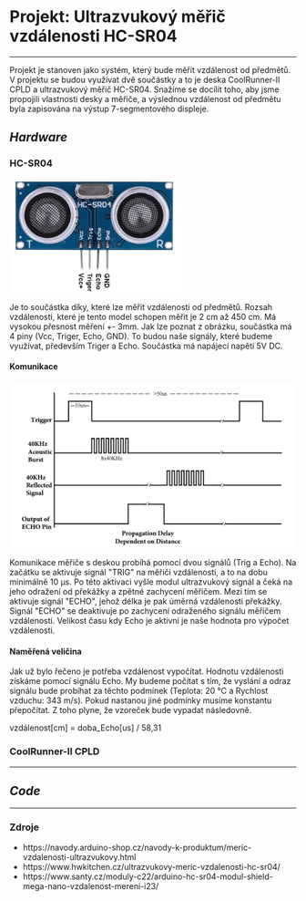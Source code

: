 <h1><b>Projekt: Ultrazvukový měřič vzdálenosti HC-SR04</b></h1>
<hr>
  <p>
    Projekt je stanoven jako systém, který bude měřit vzdálenost od předmětů. V projektu se budou využívat dvě součástky a to je deska CoolRunner-II CPLD a ultrazvukový měřič HC-SR04. Snažíme se docílit toho, aby jsme propojili vlastnosti desky a měřiče, a výslednou vzdálenost od předmětu byla zapisována na výstup 7-segmentového displeje.
  </p>
<h2><i>Hardware</i></h2>
  <h3>HC-SR04</h3>
    <img src="img/HC-SR04-PINOUT.jpg" alt="pinout" width="300px" height="200px" />
    <p>
      Je to součástka díky, které lze měřit vzdálenosti od předmětů. Rozsah vzdálenosti, které je tento model schopen měřit je 2 cm až 450 cm. Má vysokou přesnost měření +- 3mm. Jak lze poznat z obrázku, součástka má 4 piny (Vcc, Triger, Echo, GND). To budou naše signály, které budeme využívat, především Triger a Echo. Součástka má napájecí napětí 5V DC.
    </p>
    <h4>Komunikace</h4>
      <img src="img/HC-SR04_komunikace.png" alt="Komunikace" width="" height="" />
      <p>
        Komunikace měřiče s deskou probíhá pomocí dvou signálů (Trig a Echo). Na začátku se aktivuje signál "TRIG" na měřiči vzdálenosti, a to na dobu minimálně 10 μs. Po této aktivaci vyšle modul ultrazvukový signál a čeká na jeho odražení od překážky a zpětné zachycení měřičem. Mezi tím se aktivuje signál "ECHO", jehož délka je pak úměrná vzdálenosti překážky. Signál "ECHO" se deaktivuje po zachycení odraženého signálu měřičem vzdálenosti. Velikost času kdy Echo je aktivní je naše hodnota pro výpočet vzdálenosti.
      </p>
    <h4>Naměřená veličina</h4>
      <p>
        Jak už bylo řečeno je potřeba vzdálenost vypočítat. Hodnotu vzdálenosti získáme pomocí signálu Echo. My budeme počítat s tím, že vyslání a odraz signálu bude probíhat za těchto podmínek (Teplota: 20 °C a Rychlost vzduchu: 343 m/s). Pokud nastanou jiné podmínky musíme konstantu přepočítat. Z toho plyne, že vzoreček bude vypadat následovně. 
      </p>
      <p>
        vzdálenost[cm] = doba_Echo[us] / 58,31
      </p>
  <h3>CoolRunner-II CPLD</h3>
    <p></p>
<hr>
<h2><i>Code</i></h2>
  <p></p>
<hr>
  <h3>Zdroje</h3>
<ul>
  <li>https://navody.arduino-shop.cz/navody-k-produktum/meric-vzdalenosti-ultrazvukovy.html</li>
  <li>https://www.hwkitchen.cz/ultrazvukovy-meric-vzdalenosti-hc-sr04/</li>
  <li>https://www.santy.cz/moduly-c22/arduino-hc-sr04-modul-shield-mega-nano-vzdalenost-mereni-i23/</li>
</ul>
